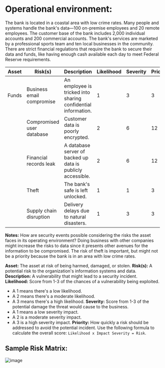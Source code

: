 # Operational environment:
The bank is located in a coastal area with low crime rates. Many people and systems handle the bank's data—100 on-premise employees and 20 remote employees. The customer base of the bank includes 2,000 individual accounts and 200 commercial accounts. The bank's services are marketed by a professional sports team and ten local businesses in the community. There are strict financial regulations that require the bank to secure their data and funds, like having enough cash available each day to meet Federal Reserve requirements.

| Asset                     | Risk(s)                     | Description                                                  | Likelihood | Severity | Priority |  
|---------------------------|-----------------------------|--------------------------------------------------------------|------------|----------|----------|
| Funds | Business email compromise   | An employee is tricked into sharing confidential information. |     1       |     3     |     3    |
|  | Compromised user database  | Customer data is poorly encrypted.  |     2       |     6     |   12   |
|     |Financial records leak |A database server of backed up data is publicly accessible.  |      2      |     6     |     12     |
|                      | Theft |The bank's safe is left unlocked. |      1      |    1      |     3     |
|    |Supply chain disruption  | Delivery delays due to natural disasters. |     1       |     3     |     3     |

**Notes:** How are security events possible considering the risks the asset faces in its operating environment?
Doing business with other companies might increase the risks to data since it presents other avenues for the information to be compromised. The risk of theft is important, but might not be a priority because the bank is in an area with low crime rates.

**Asset:** The asset at risk of being harmed, damaged, or stolen.
**Risk(s):** A potential risk to the organization's information systems and data.
**Description:** A vulnerability that might lead to a security incident.
**Likelihood:** Score from 1-3 of the chances of a vulnerability being exploited. 
- A 1 means there's a low likelihood.
- A 2 means there's a moderate likelihood.
- A 3 means there's a high likelihood.
**Severity:** Score from 1-3 of the potential damage the threat would cause to the business. 
- A 1 means a low severity impact.
- A 2 is a moderate severity impact.
- A 3 is a high severity impact.
**Priority:** How quickly a risk should be addressed to avoid the potential incident. Use the following formula to calculate the overall score: `Likelihood x Impact Severity = Risk`.

## Sample Risk Matrix:
![image](https://github.com/user-attachments/assets/cbdc5c33-c9f4-441c-9f2a-d4230a67c724)

